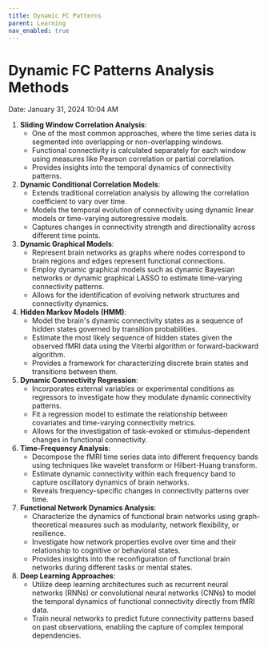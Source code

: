 ```yaml
---
title: Dynamic FC Patterns
parent: Learning
nav_enabled: true 
---
```


# Dynamic FC Patterns Analysis Methods

Date: January 31, 2024 10:04 AM

1. **Sliding Window Correlation Analysis**:
    - One of the most common approaches, where the time series data is segmented into overlapping or non-overlapping windows.
    - Functional connectivity is calculated separately for each window using measures like Pearson correlation or partial correlation.
    - Provides insights into the temporal dynamics of connectivity patterns.
2. **Dynamic Conditional Correlation Models**:
    - Extends traditional correlation analysis by allowing the correlation coefficient to vary over time.
    - Models the temporal evolution of connectivity using dynamic linear models or time-varying autoregressive models.
    - Captures changes in connectivity strength and directionality across different time points.
3. **Dynamic Graphical Models**:
    - Represent brain networks as graphs where nodes correspond to brain regions and edges represent functional connections.
    - Employ dynamic graphical models such as dynamic Bayesian networks or dynamic graphical LASSO to estimate time-varying connectivity patterns.
    - Allows for the identification of evolving network structures and connectivity dynamics.
4. **Hidden Markov Models (HMM)**:
    - Model the brain's dynamic connectivity states as a sequence of hidden states governed by transition probabilities.
    - Estimate the most likely sequence of hidden states given the observed fMRI data using the Viterbi algorithm or forward-backward algorithm.
    - Provides a framework for characterizing discrete brain states and transitions between them.
5. **Dynamic Connectivity Regression**:
    - Incorporates external variables or experimental conditions as regressors to investigate how they modulate dynamic connectivity patterns.
    - Fit a regression model to estimate the relationship between covariates and time-varying connectivity metrics.
    - Allows for the investigation of task-evoked or stimulus-dependent changes in functional connectivity.
6. **Time-Frequency Analysis**:
    - Decompose the fMRI time series data into different frequency bands using techniques like wavelet transform or Hilbert-Huang transform.
    - Estimate dynamic connectivity within each frequency band to capture oscillatory dynamics of brain networks.
    - Reveals frequency-specific changes in connectivity patterns over time.
7. **Functional Network Dynamics Analysis**:
    - Characterize the dynamics of functional brain networks using graph-theoretical measures such as modularity, network flexibility, or resilience.
    - Investigate how network properties evolve over time and their relationship to cognitive or behavioral states.
    - Provides insights into the reconfiguration of functional brain networks during different tasks or mental states.
8. **Deep Learning Approaches**:
    - Utilize deep learning architectures such as recurrent neural networks (RNNs) or convolutional neural networks (CNNs) to model the temporal dynamics of functional connectivity directly from fMRI data.
    - Train neural networks to predict future connectivity patterns based on past observations, enabling the capture of complex temporal dependencies.